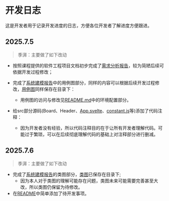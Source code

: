 # 开发日志

这是开发者用于记录开发进度的日志，方便各位开发者了解进度方便跟进。

## 2025.7.5

> 季湃：主要做了如下改动

* 按照课程提供的软件工程项目文档初步完成了[需求分析报告](需求分析报告.md)，较为简陋后续可依据开发过程修改；
* 完成了[系统建模报告](系统建模报告.md)中的用例图部分，同样的内容可以根据后续开发过程修改，[用例图](用例图.uxf)同样保存在目录下：

  * 用例图的访问与修改见[README.md](README.md)中的环境配置部分。
* 给src部分源码(Board、Header、[App.svelte](src\App.svelte)、[constant.js](src\node_modules\@sudoku\constants.js)等)添加了代码注释：

  * 因为开发者没有经验，所以代码注释目的在于让所有开发者理解代码。可能过于繁琐，可以在后续彻底理解代码的基础上对注释部分进行删减。

## 2025.7.6

> 季湃：主要做了如下改动

* 完成了[系统建模报告](系统建模报告.md)的类图部分，[类图](类图.uxf)已保存在目录下;
  * 因为本人对于类图的理解可能存在问题，类图未来可能需要完善甚至大改，所以类图仍保留为待修改。
* 在[README](README.md)中简单添加了待开发事项。
